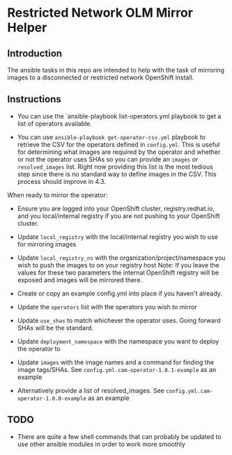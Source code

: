 # Restricted Network OLM Mirror Helper

## Introduction

The ansible tasks in this repo are intended to help with the task of mirroring images to a disconnected or restricted network OpenShift install.

## Instructions
* You can use the `ansible-playbook list-operators.yml playbook to get a list of operators available.

* You can use `ansible-playbook get-operator-csv.yml` playbook to retrieve the CSV for the operators defined in `config.yml`. This is useful for determining what images are required by the operator and whether or not the operator uses SHAs so you can provide an `images` or `resolved_images` list. Right now providing this list is the most tedious step since there is no standard way to define images in the CSV. This process should improve in 4.3.

When ready to mirror the operator:
* Ensure you are logged into your OpenShift cluster, registry.redhat.io, and you local/internal registry if you are not pushing to your OpenShift cluster.

* Update `local_registry` with the local/internal registry you wish to use for mirroring images
* Update `local_registry_ns` with the organization/project/namespace you wish to push the images to on your registry host
Note: If you leave the values for these two parameters the internal OpenShift registry will be exposed and images will be mirrored there.

* Create or copy an example config.yml into place if you haven't already.
* Update the `operators` list with the operators you wish to mirror
* Update `use_shas` to match whichever the operator uses. Going forward SHAs will be the standard.
* Update `deployment_namespace` with the namespace you want to deploy the operator to
* Update `images` with the image names and a command for finding the image tags/SHAs. See `config.yml.cam-operator-1.0.1-example` as an example
* Alternatively provide a list of resolved_images. See `config.yml.cam-operator-1.0.0-example` as an example

## TODO
* There are quite a few shell commands that can probably be updated to use other ansible modules in order to work more smoothly
